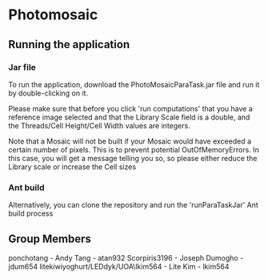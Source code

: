 # Photomosaic

## Running the application

### Jar file

To run the application, download the PhotoMosaicParaTask.jar file and run it by double-clicking on it.

Please make sure that before you click 'run computations' that you have a reference image selected and that
the Library Scale field is a double, and the Threads/Cell Height/Cell Width values are integers.

Note that a Mosaic will not be built if your Mosaic would have exceeded a certain number of pixels. This is to prevent potential OutOfMemoryErrors.
In this case, you will get a message telling you so, so please either reduce the Library scale or increase the Cell sizes

### Ant build

Alternatively, you can clone the repository and run the 'runParaTaskJar' Ant build process


## Group Members

ponchotang - Andy Tang - atan932
Scorpiris3196 - Joseph Dumogho - jdum654
litekiwiyoghurt/LEDdyk/UOA\lkim564 - Lite Kim - lkim564

